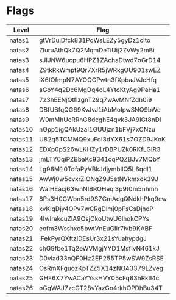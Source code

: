# Flags
| **Level** | **Flag** |
|---|---|
| natas1 | gtVrDuiDfck831PqWsLEZy5gyDz1clto |
| natas2 | ZluruAthQk7Q2MqmDeTiUij2ZvWy2mBi |
| natas3 | sJIJNW6ucpu6HPZ1ZAchaDtwd7oGrD14 |
| natas4 | Z9tkRkWmpt9Qr7XrR5jWRkgOU901swEZ |
| natas5 | iX6IOfmpN7AYOQGPwtn3fXpbaJVJcHfq |
| natas6 | aGoY4q2Dc6MgDq4oL4YtoKtyAg9PeHa1 |
| natas7 | 7z3hEENjQtflzgnT29q7wAvMNfZdh0i9 |
| natas8 | DBfUBfqQG69KvJvJ1iAbMoIpwSNQ9bWe |
| natas9 | W0mMhUcRRnG8dcghE4qvk3JA9lGt8nDl |
| natas10 | nOpp1igQAkUzaI1GUUjzn1bFVj7xCNzu |
| natas11 | U82q5TCMMQ9xuFoI3dYX61s7OZD9JKoK |
| natas12 | EDXp0pS26wLKHZy1rDBPUZk0RKfLGIR3 |
| natas13 | jmLTY0qiPZBbaKc9341cqPQZBJv7MQbY |
| natas14 | Lg96M10TdfaPyVBkJdjymbllQ5L6qdl1 |
| natas15 | AwWj0w5cvxrZiONgZ9J5stNVkmxdk39J |
| natas16 | WaIHEacj63wnNIBROHeqi3p9t0m5nhmh |
| natas17 | 8Ps3H0GWbn5rd9S7GmAdgQNdkhPkq9cw |
| natas18 | xvKIqDjy4OPv7wCRgDlmj0pFsCsDjhdP |
| natas19 | 4IwIrekcuZlA9OsjOkoUtwU6lhokCPYs |
| natas20 | eofm3Wsshxc5bwtVnEuGIlr7ivb9KABF |
| natas21 | IFekPyrQXftziDEsUr3x21sYuahypdgJ | 
| natas22 | chG9fbe1Tq2eWVMgjYYD1MsfIvN461kJ | 
| natas23 | D0vlad33nQF0Hz2EP255TP5wSW9ZsRSE | 
| natas24 | OsRmXFguozKpTZZ5X14zNO43379LZveg | 
| natas25 | GHF6X7YwACaYYssHVY05cFq83hRktl4c | 
| natas26 | oGgWAJ7zcGT28vYazGo4rkhOPDhBu34T | 
